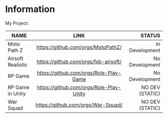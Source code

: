 # Information
My Project:

| NAME | LINK | STATUS |
|----------------|:---------:|----------------:|
| Moto Path Z| https://github.com/orgs/MotoPathZ/ | In Development |
| Airsoft Realistic | https://github.com/orgs/fsb-airsoft/ | No Development | 
| RP Game | https://github.com/orgs/Role-Play-Game | No Development |
| RP Game in Unity | https://github.com/orgs/Role-Play-Unity | NO DEV (STATIC) |
| War Squad | https://github.com/orgs/War-Squad/ | NO DEV (STATIC) | 

